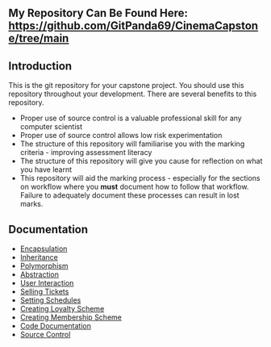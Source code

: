 ## My Repository Can Be Found Here: https://github.com/GitPanda69/CinemaCapstone/tree/main

## Introduction
This is the git repository for your capstone project. You should use this repository throughout your development.
There are several benefits to this repository.
- Proper use of source control is a valuable professional skill for any computer scientist
- Proper use of source control allows low risk experimentation
- The structure of this repository will familiarise you with the marking criteria - improving assessment literacy
- The structure of this repository will give you cause for reflection on what you have learnt
- This repository will aid the marking process - especially for the sections on workflow where you **must** document how to follow that workflow. Failure to adequately document these processes can result in lost marks.

## Documentation

- [Encapsulation](Documentation/Encapsulation.md)
- [Inheritance](Documentation/Inheritance.md)
- [Polymorphism](Documentation/Polymorphism.md)
- [Abstraction](Documentation/Abstraction.md)
- [User Interaction](Documentation/UserInteraction.md)
- [Selling Tickets](Documentation/SellingTickets.md)
- [Setting Schedules](Documentation/SettingSchedules.md)
- [Creating Loyalty Scheme](Documentation/CreatingLoyaltyScheme.md)
- [Creating Membership Scheme](Documentation/CreatingMembershipScheme.md)
- [Code Documentation](Documentation/CodeDocumentation.md)
- [Source Control](Documentation/SourceControl.md)
